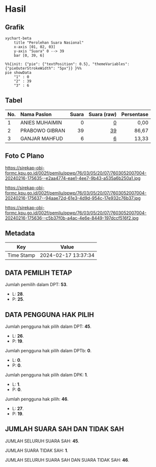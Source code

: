 # Hasil

## Grafik

```mermaid
xychart-beta
    title "Perolehan Suara Nasional"
    x-axis [01, 02, 03]
    y-axis "Suara" 0 --> 39
    bar [0, 39, 6]
```

```mermaid
%%{init: {"pie": {"textPosition": 0.5}, "themeVariables": {"pieOuterStrokeWidth": "5px"}} }%%
pie showData
    "1" : 0
    "2" : 39
    "3" : 6
```

## Tabel

| No. | Nama Paslon    | Suara | Suara (raw) | Persentase |
|:--- |:-------------- | -----:| -----------:| ----------:|
| 1   | ANIES MUHAIMIN | 0     | [0][p-1]    | 0,00       |
| 2   | PRABOWO GIBRAN | 39    | [39][p-2]   | 86,67      |
| 3   | GANJAR MAHFUD  | 6     | [6][p-3]    | 13,33      |


[p-1]: https://github.com/gigit-pemilu/pemilu-2024/blob/main/pilpres/hitung-suara/sub/76-sulawesi-barat/sub/03-mamasa/sub/05-tabulahan/sub/2007-tampak-kurra/sub/004-tps/sub/paslon-1.txt
[p-2]: https://github.com/gigit-pemilu/pemilu-2024/blob/main/pilpres/hitung-suara/sub/76-sulawesi-barat/sub/03-mamasa/sub/05-tabulahan/sub/2007-tampak-kurra/sub/004-tps/sub/paslon-2.txt
[p-3]: https://github.com/gigit-pemilu/pemilu-2024/blob/main/pilpres/hitung-suara/sub/76-sulawesi-barat/sub/03-mamasa/sub/05-tabulahan/sub/2007-tampak-kurra/sub/004-tps/sub/paslon-3.txt

## Foto C Plano

https://sirekap-obj-formc.kpu.go.id/002f/pemilu/ppwp/76/03/05/20/07/7603052007004-20240216-175635--e2aa4774-eae1-4ee7-9b43-a535a6b250a1.jpg

https://sirekap-obj-formc.kpu.go.id/002f/pemilu/ppwp/76/03/05/20/07/7603052007004-20240216-175637--94aae72d-61e3-4d9d-954c-17e932c76b37.jpg

https://sirekap-obj-formc.kpu.go.id/002f/pemilu/ppwp/76/03/05/20/07/7603052007004-20240216-175636--c5b37f0b-a4ac-4e6e-8449-197dccf516f2.jpg


## Metadata

| Key        | Value               |
| ---------- | ------------------- |
| Time Stamp | 2024-02-17 13:37:34 |


## DATA PEMILIH TETAP

Jumlah pemilih dalam DPT: **53**.
 * L: **28**.
 * P: **25**.

## DATA PENGGUNA HAK PILIH

Jumlah pengguna hak pilih dalam DPT: **45**.
 * L: **26**.
 * P: **19**.

Jumlah pengguna hak pilih dalam DPTb: **0**.
 * L: **0**.
 * P: **0**.

Jumlah pengguna hak pilih dalam DPK: **1**.
 * L: **1**.
 * P: **0**.

Jumlah pengguna hak pilih: **46**.
 * L: **27**.
 * P: **19**.

## JUMLAH SUARA SAH DAN TIDAK SAH

JUMLAH SELURUH SUARA SAH: **45**.

JUMLAH SUARA TIDAK SAH: **1**.

JUMLAH SELURUH SUARA SAH DAN SUARA TIDAK SAH: **46**.


